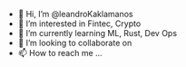 - 👋 Hi, I’m @leandroKaklamanos
- 👀 I’m interested in Fintec, Crypto
- 🌱 I’m currently learning ML, Rust, Dev Ops
- 💞️ I’m looking to collaborate on
- 📫 How to reach me ...

<!---
leandroKaklamanos/leandroKaklamanos is a ✨ special ✨ repository because its `README.md` (this file) appears on your GitHub profile.
You can click the Preview link to take a look at your changes.
--->
